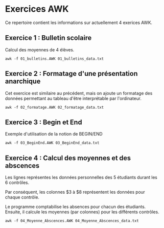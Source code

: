 # Exercices AWK

Ce repertoire contient les informations sur actuellement 4 exerices AWK.


## Exercice 1 : Bulletin scolaire

Calcul des moyennes de 4 élèves.

`awk -f 01_bulletins.AWK 01_bulletins_data.txt`



## Exercice 2 : Formatage d'une présentation anarchique

Cet exercice est similaire au précédent, mais on ajoute un formatage
des données permettant au tableau d'être interprétable par l'ordinateur.

`awk -f 02_formatage.AWK 02_formatage_data.txt`



## Exercice 3 : Begin et End

Exemple d'utilisation de la notion de BEGIN/END

`awk -f 03_BeginEnd.AWK 03_BeginEnd_data.txt`



## Exercice 4 : Calcul des moyennes et des abscences

Les lignes représentes les données personnelles des 5 étudiants durant
les 6 contrôles.

Par conséquent, les colonnes $3 à $8 représentent les données pour chaque
contrôle.

Le programme comptabilise les absences pour chacun des étudiants. 
Ensuite, il calcule les moyennes (par colonnes) pour les différents contrôles.

`awk -f 04_Moyenne_Abscences.AWK 04_Moyenne_Abscences_data.txt`
